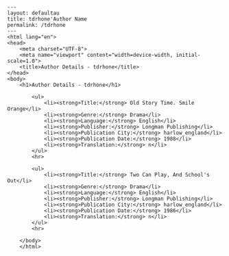 
    ---
    layout: defaultau
    title: tdrhone'Author Name 
    permalink: /tdrhone
    ---
    <html lang="en">
    <head>
        <meta charset="UTF-8">
        <meta name="viewport" content="width=device-width, initial-scale=1.0">
        <title>Author Details - tdrhone</title>
    </head>
    <body>
        <h1>Author Details - tdrhone</h1>
        
            <ul>
                <li><strong>Title:</strong> Old Story Time. Smile Orange</li>
                <li><strong>Genre:</strong> Drama</li>
                <li><strong>Language:</strong> English</li>
                <li><strong>Publisher:</strong> Longman Publishing</li>
                <li><strong>Publication City:</strong> harlow_england</li>
                <li><strong>Publication Date:</strong> 1988</li>
                <li><strong>Translation:</strong> n</li>
            </ul>
            <hr>
            
            <ul>
                <li><strong>Title:</strong> Two Can Play, And School's Out</li>
                <li><strong>Genre:</strong> Drama</li>
                <li><strong>Language:</strong> English</li>
                <li><strong>Publisher:</strong> Longman Publishing</li>
                <li><strong>Publication City:</strong> harlow_england</li>
                <li><strong>Publication Date:</strong> 1986</li>
                <li><strong>Translation:</strong> n</li>
            </ul>
            <hr>
            
        </body>
        </html>
        
